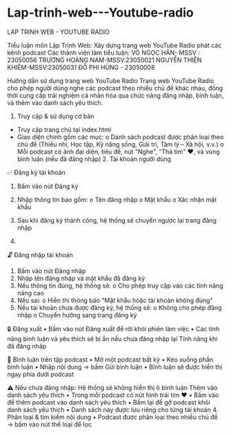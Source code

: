 # Lap-trinh-web---Youtube-radio
LAP TRINH WEB - YOUTUBE RADIO

Tiểu luận môn Lập Trình Web: Xây dựng trang web YouTube Radio phát các kênh podcast
Các thành viên làm tiểu luận:
VÕ NGỌC HÂN- MSSV : 23050056
TRƯƠNG HOÀNG NAM-MSSV:23050021
NGUYỄN THIỆN KHIÊM-MSSV:23050031
ĐỖ PHI HÙNG - 23050008


Hướng dẫn sử dụng trang web YouTube Radio
Trang web YouTube Radio cho phép người dùng nghe các podcast theo nhiều chủ đề khác nhau, đồng thời cung cấp trải nghiệm cá nhân hóa qua chức năng đăng nhập, bình luận, và thêm vào danh sách yêu thích.
1.	Truy cập & sử dụng cơ bản
-	Truy cập trang chủ tại index.html
-	Giao diện chính gồm các mục:
o	Danh sách podcast được phân loại theo chủ đề (Thiếu nhi, Học tập, Kỹ năng sống, Giải trí, Tâm lý – Xã hội, v.v.)
o	Mỗi podcast có ảnh đại diện, tiêu đề, nút "Nghe", "Thả tim" ❤️, và vùng bình luận (nếu đã đăng nhập)
     2. Tài khoản người dùng


  
✅ Đăng ký tài khoản
1.	Bấm vào nút Đăng ký
2.	Nhập thông tin bao gồm:
o	Tên đăng nhập
o	Mật khẩu
o	Xác nhận mật khẩu
3.	Sau khi đăng ký thành công, hệ thống sẽ chuyển ngược lại trang đăng nhập

4.	
🔓 Đăng nhập tài khoản
1.	Bấm vào nút Đăng nhập
2.	Nhập tên đăng nhập và mật khẩu đã đăng ký
3.	Nếu thông tin đúng, hệ thống sẽ:
o	Cho phép truy cập vào các tính năng nâng cao
4.	Nếu sai:
o	Hiển thị thông báo "Mật khẩu hoặc tài khoản không đúng"
5.	Nếu tài khoản chưa được đăng ký, hệ thống sẽ:
o	Không cho phép đăng nhập
o	Chuyển hướng sang trang đăng ký


🔒 Đăng xuất
•	Bấm vào nút Đăng xuất để rời khỏi phiên làm việc
•	Các tính năng bình luận và yêu thích sẽ bị ẩn nếu chưa đăng nhập lại
Tính năng khi đã đăng nhập


🌟 Bình luận trên tập podcast
•	Mở một podcast bất kỳ
•	Kéo xuống phần bình luận
•	Nhập nội dung → bấm Gửi bình luận
•	Bình luận sẽ được hiển thị ngay phía dưới podcast


⚠️ Nếu chưa đăng nhập: Hệ thống sẽ không hiển thị ô bình luận
Thêm vào danh sách yêu thích
•	Trong mỗi podcast có nút hình trái tim ❤️
•	Bấm vào để thêm podcast vào danh sách yêu thích
•	Bấm lại để gỡ podcast khỏi danh sách yêu thích
•	Danh sách này được lưu riêng cho từng tài khoản
4. Phân loại & tìm kiếm nội dung
•	Podcast được phân loại theo nhiều chủ đề → bấm vào nút thể loại để lọc
